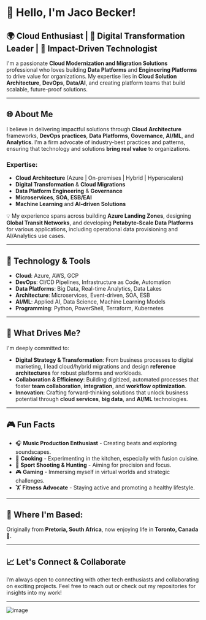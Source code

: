# 👋 Hello, I'm Jaco Becker!

## 🌍 Cloud Enthusiast | 🚀 Digital Transformation Leader | 🎯 Impact-Driven Technologist

I'm a passionate **Cloud Modernization and Migration Solutions** professional who loves building **Data Platforms** and **Engineering Platforms** to drive value for organizations. My expertise lies in **Cloud Solution Architecture**, **DevOps**, **Data/AI**, and creating platform teams that build scalable, future-proof solutions.

---

## 🌐 About Me

I believe in delivering impactful solutions through **Cloud Architecture** frameworks, **DevOps practices**, **Data Platforms**, **Governance**, **AI/ML**, and **Analytics**. I'm a firm advocate of industry-best practices and patterns, ensuring that technology and solutions **bring real value** to organizations.

### Expertise:
- **Cloud Architecture** (Azure | On-premises | Hybrid | Hyperscalers)
- **Digital Transformation** & **Cloud Migrations**
- **Data Platform Engineering** & **Governance**
- **Microservices**, **SOA**, **ESB/EAI**
- **Machine Learning** and **AI-driven Solutions**

💡 My experience spans across building **Azure Landing Zones**, designing **Global Transit Networks**, and developing **Petabyte-Scale Data Platforms** for various applications, including operational data provisioning and AI/Analytics use cases.

---

## 🔧 Technology & Tools

- **Cloud**: Azure, AWS, GCP
- **DevOps**: CI/CD Pipelines, Infrastructure as Code, Automation
- **Data Platforms**: Big Data, Real-time Analytics, Data Lakes
- **Architecture**: Microservices, Event-driven, SOA, ESB
- **AI/ML**: Applied AI, Data Science, Machine Learning Models
- **Programming**: Python, PowerShell, Terraform, Kubernetes

---

## 🚀 What Drives Me?

I'm deeply committed to:

- **Digital Strategy & Transformation**: From business processes to digital marketing, I lead cloud/hybrid migrations and design **reference architectures** for robust platforms and workloads.
- **Collaboration & Efficiency**: Building digitized, automated processes that foster **team collaboration**, **integration**, and **workflow optimization**.
- **Innovation**: Crafting forward-thinking solutions that unlock business potential through **cloud services**, **big data**, and **AI/ML** technologies.

---

## 🎮 Fun Facts

- 🎧 **Music Production Enthusiast** - Creating beats and exploring soundscapes.
- 🍳 **Cooking** - Experimenting in the kitchen, especially with fusion cuisine.
- 🎯 **Sport Shooting & Hunting** - Aiming for precision and focus.
- 🎮 **Gaming** - Immersing myself in virtual worlds and strategic challenges.
- 🏋️ **Fitness Advocate** - Staying active and promoting a healthy lifestyle.

---

## 📍 Where I'm Based:
Originally from **Pretoria, South Africa**, now enjoying life in **Toronto, Canada** 🍁.

---

## 📈 Let's Connect & Collaborate

I’m always open to connecting with other tech enthusiasts and collaborating on exciting projects. Feel free to reach out or check out my repositories for insights into my work!


---
![image](https://github.com/user-attachments/assets/1b7509b2-d7e5-4e2b-9f51-bf898de4b12f)



